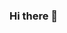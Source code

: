 ### Hi there 👋

<!--
**stevengarcia2132/stevengarcia2132** is a ✨ _special_ ✨ repository because its `README.md` (this file) appears on your GitHub profile.

### Hasdf
###- 🔭 I’m currently working on data visualization for a company I worked for over the summer!
##- 🌱 I’m currently learning how to use Git and enhance my python skills.
##- 👯 I’m looking to collaborate on anysort of data science project!
##- 💬 Ask me about why I love working with data.
##- 📫 How to reach me: stevengarcia4@me.com
##- ⚡ Fun fact: I speak four languages if you include r and python :laughing:
